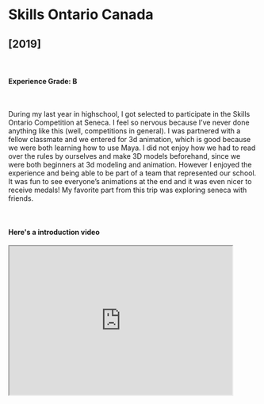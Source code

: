 # Skills Ontario Canada 
<h2>[2019]</h2>
<br/>
<h4> Experience Grade: B </h4>
<br/>
<p>
During my last year in highschool, I got selected to participate in the Skills Ontario Competition at Seneca. I feel so nervous because I’ve never done anything like this (well, competitions in general). I was partnered with a fellow classmate and we entered for 3d animation, which is good because we were both learning how to use Maya. I did not enjoy how we had to read over the rules by ourselves and make 3D models beforehand, since we were both beginners at 3d modeling and animation. However I enjoyed the experience and being able to be part of a team that represented our school. It was fun to see everyone’s animations at the end and it was even nicer to receive medals! My favorite part from this trip was exploring seneca with friends. 
</p>
</br>

<h4> Here's a introduction video </h4>

<iframe width="450" height="300"
src="https://www.youtube.com/embed/1LjKcWeQuO0">
</iframe>

